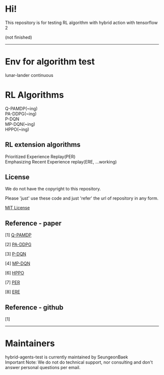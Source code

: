 # Hi!
This repository is for testing RL algorithm with hybrid action with tensorflow 2  

(not finished)  

------------
# Env for algorithm test
lunar-lander continuous  

# RL Algorithms
Q-PAMDP(~ing)  
PA-DDPG(~ing)  
P-DQN  
MP-DQN(~ing)  
HPPO(~ing)  

## RL extension algorithms
Prioritized Experience Replay(PER)   
Emphasizing Recent Experience replay(ERE, ...working)   

## License

We do not have the copyright to this repository.

Please 'just' use these code and just 'refer' the url of repository in any form.

[MIT License](./LICENSE)

## Reference - paper
[1] [Q-PAMDP](https://arxiv.org/pdf/1509.01644.pdf)  

[2] [PA-DDPG](https://arxiv.org/pdf/1511.04143.pdf)  

[3] [P-DQN](https://arxiv.org/abs/1810.06394)  

[4] [MP-DQN](https://arxiv.org/abs/1905.04388)  

[6] [HPPO](https://arxiv.org/pdf/1903.01344.pdf)  

[7] [PER](https://arxiv.org/abs/1511.05952?context=cs)

[8] [ERE](https://arxiv.org/abs/1906.04009)


## Reference - github

[1] []()

------------
# Maintainers
hybrid-agents-test is currently maintained by SeungeonBaek  
Important Note: We do not do technical support, nor consulting and don't answer personal questions per email.  
